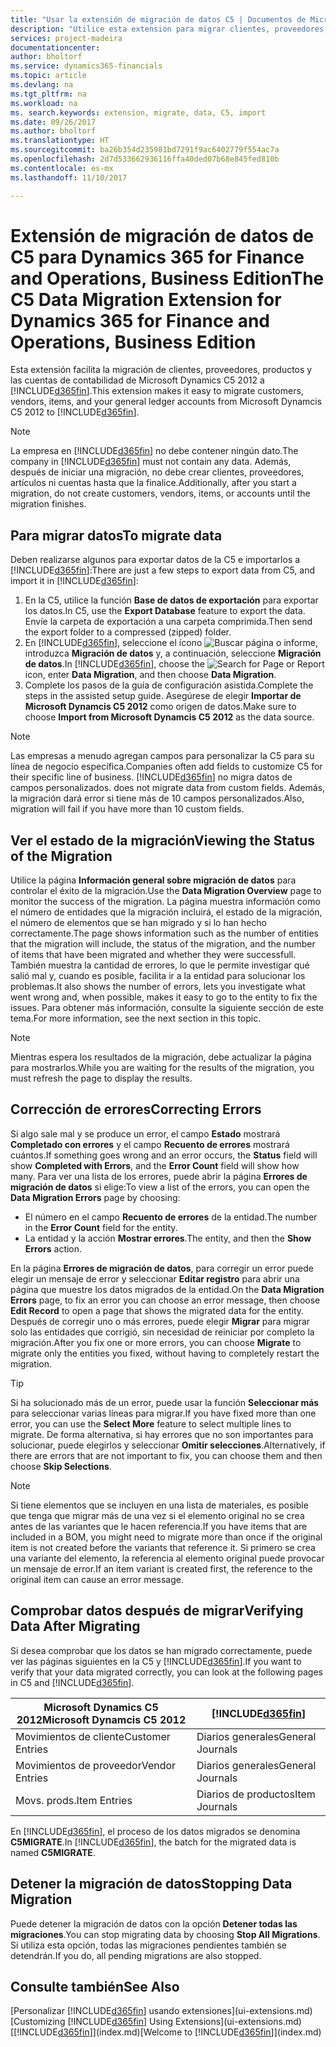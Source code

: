 ```yaml
---
title: "Usar la extensión de migración de datos C5 | Documentos de Microsoft"
description: "Utilice esta extensión para migrar clientes, proveedores, productos y las cuentas de contabilidad de Microsoft Dynamics C5 2012 a Financials."
services: project-madeira
documentationcenter: 
author: bholtorf
ms.service: dynamics365-financials
ms.topic: article
ms.devlang: na
ms.tgt_pltfrm: na
ms.workload: na
ms. search.keywords: extension, migrate, data, C5, import
ms.date: 09/26/2017
ms.author: bholtorf
ms.translationtype: HT
ms.sourcegitcommit: ba26b354d235981bd7291f9ac6402779f554ac7a
ms.openlocfilehash: 2d7d533662936116ffa40ded07b68e845fed810b
ms.contentlocale: es-mx
ms.lasthandoff: 11/10/2017

---
```


# <a name="the-c5-data-migration-extension-for-dynamics-365-for-finance-and-operations-business-edition"></a><span data-ttu-id="4a00f-103">Extensión de migración de datos de C5 para Dynamics 365 for Finance and Operations, Business Edition</span><span class="sxs-lookup"><span data-stu-id="4a00f-103">The C5 Data Migration Extension for Dynamics 365 for Finance and Operations, Business Edition</span></span>
<span data-ttu-id="4a00f-104">Esta extensión facilita la migración de clientes, proveedores, productos y las cuentas de contabilidad de Microsoft Dynamics C5 2012 a [!INCLUDE[d365fin](includes/d365fin_md.md)].</span><span class="sxs-lookup"><span data-stu-id="4a00f-104">This extension makes it easy to migrate customers, vendors, items, and your general ledger accounts from Microsoft Dynamcis C5 2012 to [!INCLUDE[d365fin](includes/d365fin_md.md)].</span></span>  
  
> [!Note] 
> <span data-ttu-id="4a00f-105">La empresa en [!INCLUDE[d365fin](includes/d365fin_md.md)] no debe contener ningún dato.</span><span class="sxs-lookup"><span data-stu-id="4a00f-105">The company in [!INCLUDE[d365fin](includes/d365fin_md.md)] must not contain any data.</span></span> <span data-ttu-id="4a00f-106">Además, después de iniciar una migración, no debe crear clientes, proveedores, artículos ni cuentas hasta que la finalice.</span><span class="sxs-lookup"><span data-stu-id="4a00f-106">Additionally, after you start a migration, do not create customers, vendors, items, or accounts until the migration finishes.</span></span>

## <a name="to-migrate-data"></a><span data-ttu-id="4a00f-107">Para migrar datos</span><span class="sxs-lookup"><span data-stu-id="4a00f-107">To migrate data</span></span>
<span data-ttu-id="4a00f-108">Deben realizarse algunos para exportar datos de la C5 e importarlos a [!INCLUDE[d365fin](includes/d365fin_md.md)]:</span><span class="sxs-lookup"><span data-stu-id="4a00f-108">There are just a few steps to export data from C5, and import it in [!INCLUDE[d365fin](includes/d365fin_md.md)]:</span></span>  
  
1. <span data-ttu-id="4a00f-109">En la C5, utilice la función **Base de datos de exportación** para exportar los datos.</span><span class="sxs-lookup"><span data-stu-id="4a00f-109">In C5, use the **Export Database** feature to export the data.</span></span> <span data-ttu-id="4a00f-110">Envíe la carpeta de exportación a una carpeta comprimida.</span><span class="sxs-lookup"><span data-stu-id="4a00f-110">Then send the export folder to a compressed (zipped) folder.</span></span>  
2. <span data-ttu-id="4a00f-111">En [!INCLUDE[d365fin](includes/d365fin_md.md)], seleccione el ícono ![Buscar página o informe](media/ui-search/search_small.png "Buscar página o informe"), introduzca **Migración de datos** y, a continuación, seleccione **Migración de datos**.</span><span class="sxs-lookup"><span data-stu-id="4a00f-111">In [!INCLUDE[d365fin](includes/d365fin_md.md)], choose the ![Search for Page or Report](media/ui-search/search_small.png "Search for Page or Report icon") icon, enter **Data Migration**, and then choose **Data Migration**.</span></span>  
3. <span data-ttu-id="4a00f-112">Complete los pasos de la guía de configuración asistida.</span><span class="sxs-lookup"><span data-stu-id="4a00f-112">Complete the steps in the assisted setup guide.</span></span> <span data-ttu-id="4a00f-113">Asegúrese de elegir **Importar de Microsoft Dynamcis C5 2012** como origen de datos.</span><span class="sxs-lookup"><span data-stu-id="4a00f-113">Make sure to choose **Import from Microsoft Dynamcis C5 2012** as the data source.</span></span>  

> [!Note] 
> <span data-ttu-id="4a00f-114">Las empresas a menudo agregan campos para personalizar la C5 para su línea de negocio específica.</span><span class="sxs-lookup"><span data-stu-id="4a00f-114">Companies often add fields to customize C5 for their specific line of business.</span></span> [!INCLUDE[d365fin](includes/d365fin_md.md)]<span data-ttu-id="4a00f-115"> no migra datos de campos personalizados.</span><span class="sxs-lookup"><span data-stu-id="4a00f-115"> does not migrate data from custom fields.</span></span> <span data-ttu-id="4a00f-116">Además, la migración dará error si tiene más de 10 campos personalizados.</span><span class="sxs-lookup"><span data-stu-id="4a00f-116">Also, migration will fail if you have more than 10 custom fields.</span></span> 

## <a name="viewing-the-status-of-the-migration"></a><span data-ttu-id="4a00f-117">Ver el estado de la migración</span><span class="sxs-lookup"><span data-stu-id="4a00f-117">Viewing the Status of the Migration</span></span>
<span data-ttu-id="4a00f-118">Utilice la página **Información general sobre migración de datos** para controlar el éxito de la migración.</span><span class="sxs-lookup"><span data-stu-id="4a00f-118">Use the **Data Migration Overview** page to monitor the success of the migration.</span></span> <span data-ttu-id="4a00f-119">La página muestra información como el número de entidades que la migración incluirá, el estado de la migración, el número de elementos que se han migrado y si lo han hecho correctamente.</span><span class="sxs-lookup"><span data-stu-id="4a00f-119">The page shows information such as the number of entities that the migration will include, the status of the migration, and the number of items that have been migrated and whether they were successfull.</span></span> <span data-ttu-id="4a00f-120">También muestra la cantidad de errores, lo que le permite investigar qué salió mal y, cuando es posible, facilita ir a la entidad para solucionar los problemas.</span><span class="sxs-lookup"><span data-stu-id="4a00f-120">It also shows the number of errors, lets you investigate what went wrong and, when possible, makes it easy to go to the entity to fix the issues.</span></span> <span data-ttu-id="4a00f-121">Para obtener más información, consulte la siguiente sección de este tema.</span><span class="sxs-lookup"><span data-stu-id="4a00f-121">For more information, see the next section in this topic.</span></span> 

> [!Note] 
> <span data-ttu-id="4a00f-122">Mientras espera los resultados de la migración, debe actualizar la página para mostrarlos.</span><span class="sxs-lookup"><span data-stu-id="4a00f-122">While you are waiting for the results of the migration, you must refresh the page to display the results.</span></span>

## <a name="correcting-errors"></a><span data-ttu-id="4a00f-123">Corrección de errores</span><span class="sxs-lookup"><span data-stu-id="4a00f-123">Correcting Errors</span></span>
<span data-ttu-id="4a00f-124">Si algo sale mal y se produce un error, el campo **Estado** mostrará **Completado con errores** y el campo **Recuento de errores** mostrará cuántos.</span><span class="sxs-lookup"><span data-stu-id="4a00f-124">If something goes wrong and an error occurs, the **Status** field will show **Completed with Errors**, and the **Error Count** field will show how many.</span></span> <span data-ttu-id="4a00f-125">Para ver una lista de los errores, puede abrir la página **Errores de migración de datos** si elige:</span><span class="sxs-lookup"><span data-stu-id="4a00f-125">To view a list of the errors, you can open the **Data Migration Errors** page by choosing:</span></span>

* <span data-ttu-id="4a00f-126">El número en el campo **Recuento de errores** de la entidad.</span><span class="sxs-lookup"><span data-stu-id="4a00f-126">The number in the **Error Count** field for the entity.</span></span> 
* <span data-ttu-id="4a00f-127">La entidad y la acción **Mostrar errores**.</span><span class="sxs-lookup"><span data-stu-id="4a00f-127">The entity, and then the **Show Errors** action.</span></span> 

<span data-ttu-id="4a00f-128">En la página **Errores de migración de datos**, para corregir un error puede elegir un mensaje de error y seleccionar **Editar registro** para abrir una página que muestre los datos migrados de la entidad.</span><span class="sxs-lookup"><span data-stu-id="4a00f-128">On the **Data Migration Errors** page, to fix an error you can choose an error message, then choose **Edit Record** to open a page that shows the migrated data for the entity.</span></span> <span data-ttu-id="4a00f-129">Después de corregir uno o más errores, puede elegir **Migrar** para migrar solo las entidades que corrigió, sin necesidad de reiniciar por completo la migración.</span><span class="sxs-lookup"><span data-stu-id="4a00f-129">After you fix one or more errors, you can choose **Migrate** to migrate only the entities you fixed, without having to completely restart the migration.</span></span>  

> [!Tip]
> <span data-ttu-id="4a00f-130">Si ha solucionado más de un error, puede usar la función **Seleccionar más** para seleccionar varias líneas para migrar.</span><span class="sxs-lookup"><span data-stu-id="4a00f-130">If you have fixed more than one error, you can use the **Select More** feature to select multiple lines to migrate.</span></span> <span data-ttu-id="4a00f-131">De forma alternativa, si hay errores que no son importantes para solucionar, puede elegirlos y seleccionar **Omitir selecciones**.</span><span class="sxs-lookup"><span data-stu-id="4a00f-131">Alternatively, if there are errors that are not important to fix, you can choose them and then choose **Skip Selections**.</span></span>

> [!Note]
> <span data-ttu-id="4a00f-132">Si tiene elementos que se incluyen en una lista de materiales, es posible que tenga que migrar más de una vez si el elemento original no se crea antes de las variantes que le hacen referencia.</span><span class="sxs-lookup"><span data-stu-id="4a00f-132">If you have items that are included in a BOM, you might need to migrate more than once if the original item is not created before the variants that reference it.</span></span> <span data-ttu-id="4a00f-133">Si primero se crea una variante del elemento, la referencia al elemento original puede provocar un mensaje de error.</span><span class="sxs-lookup"><span data-stu-id="4a00f-133">If an item variant is created first, the reference to the original item can cause an error message.</span></span>  

## <a name="verifying-data-after-migrating"></a><span data-ttu-id="4a00f-134">Comprobar datos después de migrar</span><span class="sxs-lookup"><span data-stu-id="4a00f-134">Verifying Data After Migrating</span></span> 
<span data-ttu-id="4a00f-135">Si desea comprobar que los datos se han migrado correctamente, puede ver las páginas siguientes en la C5 y [!INCLUDE[d365fin](includes/d365fin_md.md)].</span><span class="sxs-lookup"><span data-stu-id="4a00f-135">If you want to verify that your data migrated correctly, you can look at the following pages in C5 and [!INCLUDE[d365fin](includes/d365fin_md.md)].</span></span>

|<span data-ttu-id="4a00f-136">Microsoft Dynamics C5 2012</span><span class="sxs-lookup"><span data-stu-id="4a00f-136">Microsoft Dynamcis C5 2012</span></span> | [!INCLUDE[d365fin](includes/d365fin_md.md)]|
|-----|-----|
|<span data-ttu-id="4a00f-137">Movimientos de cliente</span><span class="sxs-lookup"><span data-stu-id="4a00f-137">Customer Entries</span></span>| <span data-ttu-id="4a00f-138">Diarios generales</span><span class="sxs-lookup"><span data-stu-id="4a00f-138">General Journals</span></span>|
|<span data-ttu-id="4a00f-139">Movimientos de proveedor</span><span class="sxs-lookup"><span data-stu-id="4a00f-139">Vendor Entries</span></span>| <span data-ttu-id="4a00f-140">Diarios generales</span><span class="sxs-lookup"><span data-stu-id="4a00f-140">General Journals</span></span>|
|<span data-ttu-id="4a00f-141">Movs. prods.</span><span class="sxs-lookup"><span data-stu-id="4a00f-141">Item Entries</span></span>| <span data-ttu-id="4a00f-142">Diarios de productos</span><span class="sxs-lookup"><span data-stu-id="4a00f-142">Item Journals</span></span>|

<span data-ttu-id="4a00f-143">En [!INCLUDE[d365fin](includes/d365fin_md.md)], el proceso de los datos migrados se denomina **C5MIGRATE**.</span><span class="sxs-lookup"><span data-stu-id="4a00f-143">In [!INCLUDE[d365fin](includes/d365fin_md.md)], the batch for the migrated data is named **C5MIGRATE**.</span></span> 

## <a name="stopping-data-migration"></a><span data-ttu-id="4a00f-144">Detener la migración de datos</span><span class="sxs-lookup"><span data-stu-id="4a00f-144">Stopping Data Migration</span></span>
<span data-ttu-id="4a00f-145">Puede detener la migración de datos con la opción **Detener todas las migraciones**.</span><span class="sxs-lookup"><span data-stu-id="4a00f-145">You can stop migrating data by choosing **Stop All Migrations**.</span></span> <span data-ttu-id="4a00f-146">Si utiliza esta opción, todas las migraciones pendientes también se detendrán.</span><span class="sxs-lookup"><span data-stu-id="4a00f-146">If you do, all pending migrations are also stopped.</span></span>

## <a name="see-also"></a><span data-ttu-id="4a00f-147">Consulte también</span><span class="sxs-lookup"><span data-stu-id="4a00f-147">See Also</span></span>
<span data-ttu-id="4a00f-148">[Personalizar [!INCLUDE[d365fin](includes/d365fin_md.md)] usando extensiones](ui-extensions.md)</span><span class="sxs-lookup"><span data-stu-id="4a00f-148">[Customizing [!INCLUDE[d365fin](includes/d365fin_md.md)] Using Extensions](ui-extensions.md)</span></span>  
<span data-ttu-id="4a00f-149">[[!INCLUDE[d365fin](includes/d365fin_md.md)]](index.md)</span><span class="sxs-lookup"><span data-stu-id="4a00f-149">[Welcome to [!INCLUDE[d365fin](includes/d365fin_md.md)]](index.md)</span></span>  

